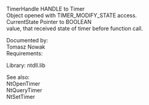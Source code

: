 TimerHandle HANDLE to Timer \
Object opened with TIMER\_MODIFY\_STATE access. \
CurrentState Pointer to BOOLEAN \
value, that received state of timer before function call.

Documented by: \
Tomasz Nowak \
Requirements:

Library: ntdll.lib

See also: \
NtOpenTimer \
NtQueryTimer \
NtSetTimer
